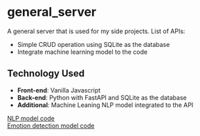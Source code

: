 # general_server
A general server that is used for my side projects. List of APIs:
- Simple CRUD operation using SQLite as the database
- Integrate machine learning model to the code

## Technology Used
- **Front-end**: Vanilla Javascript
- **Back-end**: Python with FastAPI and SQLite as the database
- **Additional**: Machine Leaning NLP model integrated to the API

[NLP model code](https://github.com/BryanEgbert/sentiment140_ml)  
[Emotion detection model code](https://github.com/BryanEgbert/emotion_classification/tree/go-emotion)
